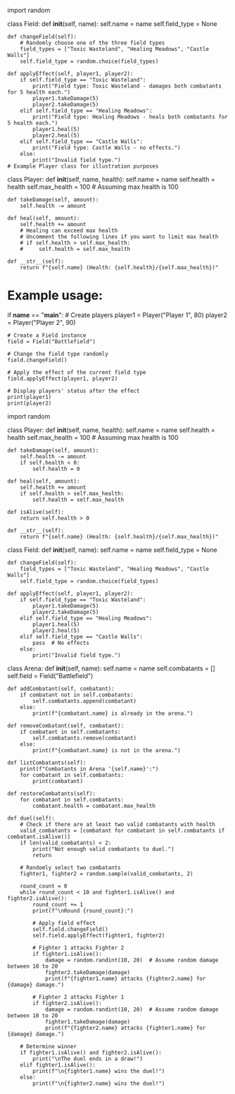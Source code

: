 import random

class Field:
    def __init__(self, name):
        self.name = name
        self.field_type = None
        
    def changeField(self):
        # Randomly choose one of the three field types
        field_types = ["Toxic Wasteland", "Healing Meadows", "Castle Walls"]
        self.field_type = random.choice(field_types)
        
    def applyEffect(self, player1, player2):
        if self.field_type == "Toxic Wasteland":
            print("Field type: Toxic Wasteland - damages both combatants for 5 health each.")
            player1.takeDamage(5)
            player2.takeDamage(5)
        elif self.field_type == "Healing Meadows":
            print("Field type: Healing Meadows - heals both combatants for 5 health each.")
            player1.heal(5)
            player2.heal(5)
        elif self.field_type == "Castle Walls":
            print("Field type: Castle Walls - no effects.")
        else:
            print("Invalid field type.")
    # Example Player class for illustration purposes
class Player:
    def __init__(self, name, health):
        self.name = name
        self.health = health
        self.max_health = 100  # Assuming max health is 100
        
    def takeDamage(self, amount):
        self.health -= amount
        
    def heal(self, amount):
        self.health += amount
        # Healing can exceed max health
        # Uncomment the following lines if you want to limit max health
        # if self.health > self.max_health:
        #     self.health = self.max_health
        
    def __str__(self):
        return f"{self.name} (Health: {self.health}/{self.max_health})"
# Example usage:
if __name__ == "__main__":
    # Create players
    player1 = Player("Player 1", 80)
    player2 = Player("Player 2", 90)
    
    # Create a Field instance
    field = Field("Battlefield")
    
    # Change the field type randomly
    field.changeField()
    
    # Apply the effect of the current field type
    field.applyEffect(player1, player2)
    
    # Display players' status after the effect
    print(player1)
    print(player2)
import random

class Player:
    def __init__(self, name, health):
        self.name = name
        self.health = health
        self.max_health = 100  # Assuming max health is 100
        
    def takeDamage(self, amount):
        self.health -= amount
        if self.health < 0:
            self.health = 0
        
    def heal(self, amount):
        self.health += amount
        if self.health > self.max_health:
            self.health = self.max_health
        
    def isAlive(self):
        return self.health > 0
        
    def __str__(self):
        return f"{self.name} (Health: {self.health}/{self.max_health})"
class Field:
    def __init__(self, name):
        self.name = name
        self.field_type = None
        
    def changeField(self):
        field_types = ["Toxic Wasteland", "Healing Meadows", "Castle Walls"]
        self.field_type = random.choice(field_types)
        
    def applyEffect(self, player1, player2):
        if self.field_type == "Toxic Wasteland":
            player1.takeDamage(5)
            player2.takeDamage(5)
        elif self.field_type == "Healing Meadows":
            player1.heal(5)
            player2.heal(5)
        elif self.field_type == "Castle Walls":
            pass  # No effects
        else:
            print("Invalid field type.")
class Arena:
    def __init__(self, name):
        self.name = name
        self.combatants = []
        self.field = Field("Battlefield")
        
    def addCombatant(self, combatant):
        if combatant not in self.combatants:
            self.combatants.append(combatant)
        else:
            print(f"{combatant.name} is already in the arena.")
            
    def removeCombatant(self, combatant):
        if combatant in self.combatants:
            self.combatants.remove(combatant)
        else:
            print(f"{combatant.name} is not in the arena.")
            
    def listCombatants(self):
        print(f"Combatants in Arena '{self.name}':")
        for combatant in self.combatants:
            print(combatant)
            
    def restoreCombatants(self):
        for combatant in self.combatants:
            combatant.health = combatant.max_health
            
    def duel(self):
        # Check if there are at least two valid combatants with health
        valid_combatants = [combatant for combatant in self.combatants if combatant.isAlive()]
        if len(valid_combatants) < 2:
            print("Not enough valid combatants to duel.")
            return
        
        # Randomly select two combatants
        fighter1, fighter2 = random.sample(valid_combatants, 2)
        
        round_count = 0
        while round_count < 10 and fighter1.isAlive() and fighter2.isAlive():
            round_count += 1
            print(f"\nRound {round_count}:")
            
            # Apply field effect
            self.field.changeField()
            self.field.applyEffect(fighter1, fighter2)
            
            # Fighter 1 attacks Fighter 2
            if fighter1.isAlive():
                damage = random.randint(10, 20)  # Assume random damage between 10 to 20
                fighter2.takeDamage(damage)
                print(f"{fighter1.name} attacks {fighter2.name} for {damage} damage.")
            
            # Fighter 2 attacks Fighter 1
            if fighter2.isAlive():
                damage = random.randint(10, 20)  # Assume random damage between 10 to 20
                fighter1.takeDamage(damage)
                print(f"{fighter2.name} attacks {fighter1.name} for {damage} damage.")
                
        # Determine winner
        if fighter1.isAlive() and fighter2.isAlive():
            print("\nThe duel ends in a draw!")
        elif fighter1.isAlive():
            print(f"\n{fighter1.name} wins the duel!")
        else:
            print(f"\n{fighter2.name} wins the duel!")

            

        
